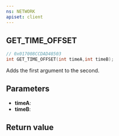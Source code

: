 ```yaml
---
ns: NETWORK
apiset: client
---
```

## GET_TIME_OFFSET

```c
// 0x017008CCDAD48503
int GET_TIME_OFFSET(int timeA,int timeB);
```

Adds the first argument to the second.

## Parameters
* **timeA**:
* **timeB**:

## Return value